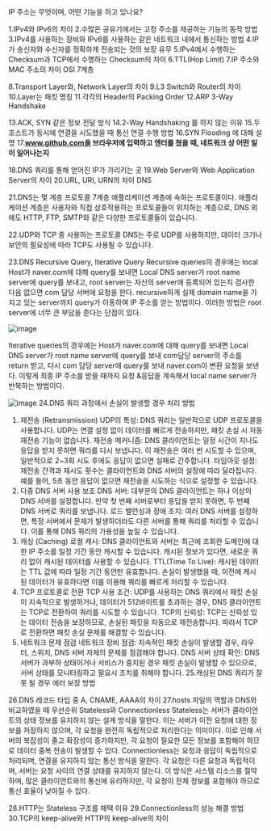 IP 주소는 무엇이며, 어떤 기능을 하고 있나요?

1.IPv4와 IPv6의 차이
2.수많은 공유기에서는 고정 주소를 제공하는 기능의 동작 방법
3.IPv4를 사용하는 장비와 IPv6를 사용하는 같은 네트워크 내에서 통신하는 방법
4.IP가 송신자와 수신자를 정확하게 전송되는 것의 보장 유무
5.IPv4에서 수행하는 Checksum과 TCP에서 수행하는 Checksum의 차이
6.TTL(Hop Limit)
7.IP 주소와 MAC 주소의 차이
OSI 7계층

8.Transport Layer와, Network Layer의 차이
9.L3 Switch와 Router의 차이
10.Layer는 패킷 명칭
11.각각의 Header의 Packing Order
12.ARP
3-Way Handshake

13.ACK, SYN 같은 정보 전달 방식
14.2-Way Handshaking 를 하지 않는 이유
15.두 호스트가 동시에 연결을 시도했을 때 통신 연결 수행 방법
16.SYN Flooding 에 대해 설명
17.**www.github.com을 브라우저에 입력하고 엔터를 쳤을 때, 네트워크 상 어떤 일이 일어나는지**

18.DNS 쿼리를 통해 얻어진 IP가 가리키는 곳
19.Web Server와 Web Application Server의 차이
20.URL, URI, URN의 차이
DNS

21.DNS는 몇 계층 프로토콜
7계층 애플리케이션 계층에 속하는 프로토콜이다. 
애플리케이션 계층은 사용자와 직접 상호작용하는 프로토콜들이 위치하는 계층으로, DNS 외에도 HTTP, FTP, SMTP와 같은 다양한 프로토콜들이 있습니다.

22.UDP와 TCP 중 사용하는 프로토콜
DNS는 주로 UDP를 사용하지만, 데이터 크기나 보안의 필요성에 따라 TCP도 사용될 수 있습니다.

23.DNS Recursive Query, Iterative Query
Recursive queries의 경우에는 local Host가 naver.com에 대해 query를 보내면 Local DNS server가 root name server에 query를 보내고, root server는 자신의 server에 등록되어 있는지 검사한 다음 없으면 com 담당 서버에 요청을 한다. recursive하게 실제 domain name을 가지고 있는 server까지 query가 이동하여 IP 주소를 얻는 방법이다. 이러한 방법은 root server에 너무 큰 부담을 준다는 단점이 있다.

![image](https://github.com/user-attachments/assets/2a44942c-1b1a-4633-8147-e7ac2c7dae4f)

Iterative queries의 경우에는 Host가 naver.com에 대해 query를 보내면 Local DNS server가 root name server에 query를 보내 com담당 server의 주소를 return 받고, 다시 com 담당 server에 query를 보내 naver.com이 변환 요청을 보낸다. 이렇게 최종 IP 주소를 받을 때까지 요청 &응답을 계속해서 local name server가 반복하는 방법이다.

![image](https://github.com/user-attachments/assets/4553d766-88b7-40de-92fa-e363b096c85e)
24.DNS 쿼리 과정에서 손실이 발생할 경우 처리 방법
  1. 재전송 (Retransmission)
  UDP의 특성: DNS 쿼리는 일반적으로 UDP 프로토콜을 사용합니다. UDP는 연결 설정 없이 데이터를 빠르게 전송하지만, 패킷 손실 시 자동 재전송 기능이 없습니다.
  재전송 메커니즘: DNS 클라이언트는 일정 시간이 지나도 응답을 받지 못하면 쿼리를 다시 보냅니다. 이 재전송은 여러 번 시도할 수 있으며, 일반적으로 2~3회 시도 후에도 응답이 없으면 실패로 간주합니다.
  타임아웃 설정: 재전송 간격과 재시도 횟수는 클라이언트와 DNS 서버의 설정에 따라 달라집니다. 예를 들어, 5초 동안 응답이 없으면 재전송을 시도하는 식으로 설정할 수 있습니다.
  2. 다중 DNS 서버 사용
  보조 DNS 서버: 대부분의 DNS 클라이언트는 하나 이상의 DNS 서버를 설정합니다. 만약 첫 번째 서버로부터 응답을 받지 못하면, 두 번째 DNS 서버로 쿼리를 보냅니다.
  로드 밸런싱과 장애 조치: 여러 DNS 서버를 설정하면, 특정 서버에서 문제가 발생하더라도 다른 서버를 통해 쿼리를 처리할 수 있습니다. 이를 통해 DNS 쿼리의 가용성을 높일 수 있습니다.
  3. 캐싱 (Caching)
  로컬 캐시: DNS 클라이언트와 서버는 최근에 조회한 도메인에 대한 IP 주소를 일정 기간 동안 캐시할 수 있습니다. 캐시된 정보가 있다면, 새로운 쿼리 없이 캐시된 데이터를 사용할 수 있습니다.
  TTL(Time To Live): 캐시된 데이터는 TTL 값에 따라 일정 기간 동안만 유효합니다. 손실이 발생했을 때, 이전에 캐시된 데이터가 유효하다면 이를 이용해 쿼리를 빠르게 처리할 수 있습니다.
  4. TCP 프로토콜로 전환
  TCP 사용 조건: UDP를 사용하는 DNS 쿼리에서 패킷 손실이 지속적으로 발생하거나, 데이터가 512바이트를 초과하는 경우, DNS 클라이언트는 TCP로 전환하여 쿼리를 시도할 수 있습니다.
  TCP의 신뢰성: TCP는 신뢰성 있는 데이터 전송을 보장하므로, 손실된 패킷을 자동으로 재전송합니다. 따라서 TCP로 전환하면 패킷 손실 문제를 해결할 수 있습니다.
  5. 네트워크 문제 점검
  네트워크 장비 점검: 지속적인 패킷 손실이 발생할 경우, 라우터, 스위치, DNS 서버 자체의 문제를 점검해야 합니다.
  DNS 서버 상태 확인: DNS 서버가 과부하 상태이거나 서비스가 중지된 경우 패킷 손실이 발생할 수 있으므로, 서버 상태를 모니터링하고 필요시 조치를 취해야 합니다.
25.캐싱된 DNS 쿼리가 잘못 될 경우 에러 보장 방법
  
26.DNS 레코드 타입 중 A, CNAME, AAAA의 차이
27.hosts 파일의 역할과 DNS와 비교하였을 때 우선순위
Stateless와 Connectionless
Stateless는 서버가 클라이언트의 상태 정보를 유지하지 않는 설계 방식을 말한다. 이는 서버가 이전 요청에 대한 정보를 저장하지 않으며, 각 요청을 완전히 독립적으로 처리한다는 의미이다. 이로 인해 서버의 복잡성이 줄고 확장성이 증가하지만, 각 요청이 필요한 모든 정보를 포함해야 하므로 데이터 중복 전송이 발생할 수 있다.
Connectionless는 요청과 응답이 독립적으로 처리되며, 연결을 유지하지 않는 통신 방식을 말한다. 각 요청은 다른 요청과 독립적이며, 서버는 요청 사이의 연결 상태를 유지하지 않는다. 이 방식은 시스템 리소스를 절약하며, 많은 클라이언트와의 통신에 유리하지만, 각 요청이 전체 정보를 포함해야 하므로 통신 효율이 낮아질 수 있다.

28.HTTP는 Stateless 구조를 채택 이유
29.Connectionless의 성능 해결 방법
30.TCP의 keep-alive와 HTTP의 keep-alive의 차이
